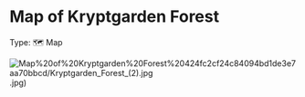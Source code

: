# Map of Kryptgarden Forest

Type: 🗺️ Map

![Map%20of%20Kryptgarden%20Forest%20424fc2cf24c84094bd1de3e7aa70bbcd/Kryptgarden_Forest_(2).jpg](Kryptgarden_Forest_%282).jpg)